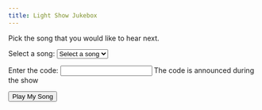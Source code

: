 ```yaml
---
title: Light Show Jukebox
---
```


Pick the song that you would like to hear next.

<form action="/jukeboxrequest.php" method="post">
  <p>
    <label for="sequenceName">Select a song:</label>
    <select name="sequenceName" id="sequenceName" required>
      <option value="">Select a song</option>
      <option value="song1">Song 1</option>
      <option value="song2">Song 2</option>
      <option value="song3">Song 3</option>
    </select>
  </p>
  <p>
    <label for="code">Enter the code:</label>
    <input type="text" name="code" id="code" required>
    <span class="note">The code is announced during the show</span>
  </p>
  <p>
    <button type="submit">Play My Song</button>
  </p>
</form>

